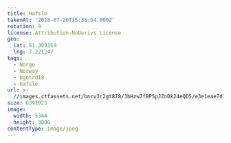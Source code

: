 ```yaml
---
title: Hafslo
takenAt: '2018-07-20T15:35:54.000Z'
rotation: 0
license: Attribution-NoDerivs License
geo:
  lat: 61.309169
  lng: 7.221247
tags:
  - Norge
  - Norway
  - bgotrd18
  - hafslo
url: >-
  //images.ctfassets.net/bncv3c2gt878/3bHzw7fBP5pJZnDk24eQD5/e3e1eae7d1e56bdb66c99bee0a930a30/hafslo_42051168170_o
size: 6391923
image:
  width: 5344
  height: 3006
contentType: image/jpeg
---
```


